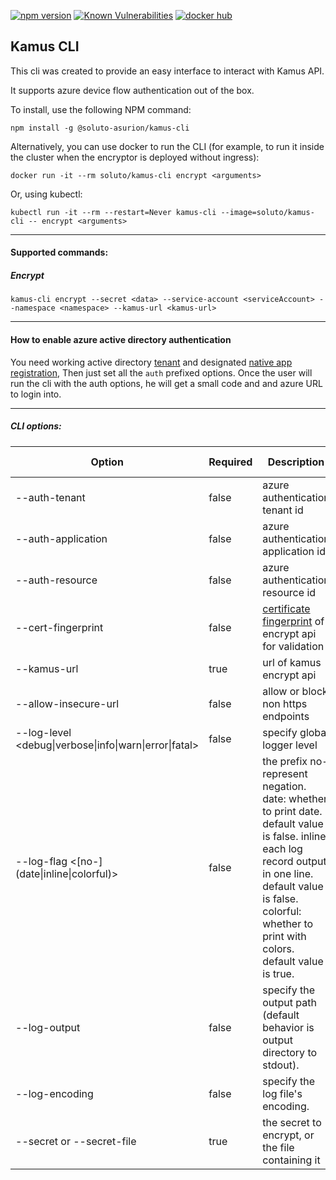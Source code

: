 [![npm version](https://badge.fury.io/js/%40soluto-asurion%2Fkamus-cli.svg)](https://badge.fury.io/js/%40soluto-asurion%2Fkamus-cli)
[![Known Vulnerabilities](https://snyk.io/test/github/soluto/kamus/badge.svg?targetFile=cli/package.json)](https://snyk.io/test/github/soluto/kamus) [![docker hub](https://images.microbadger.com/badges/image/soluto/kamus-cli.svg)](https://hub.docker.com/r/soluto/kamus-cli "Get your own image badge on microbadger.com")

## Kamus CLI

This cli was created to provide an easy interface to interact with Kamus API.

It supports azure device flow authentication out of the box.

To install, use the following NPM command:
```
npm install -g @soluto-asurion/kamus-cli
```
Alternatively, you can use docker to run the CLI (for example, to run it inside the cluster when the encryptor is deployed without ingress):
```
docker run -it --rm soluto/kamus-cli encrypt <arguments>
```
Or, using kubectl:
```
kubectl run -it --rm --restart=Never kamus-cli --image=soluto/kamus-cli -- encrypt <arguments>
```
---

#### Supported commands:

##### Encrypt
`kamus-cli encrypt --secret <data> --service-account <serviceAccount> --namespace <namespace> --kamus-url <kamus-url> `

---
#### How to enable azure active directory authentication
You need working active directory [tenant](https://docs.microsoft.com/en-us/azure/active-directory/develop/quickstart-create-new-tenant) and designated [native app registration](https://docs.microsoft.com/en-us/azure/active-directory/develop/quickstart-v2-register-an-app), Then just set all the `auth` prefixed options.
Once the user will run the cli with the auth options, he will get a small code and and azure URL to login into.

---
##### CLI options:

| Option                | Required       |  Description                                     | Default Value |
| -------------------   | ------------   |  ----------------------------------------------- | ------------- |
| --auth-tenant         |   false        |  azure authentication tenant id                  |               |
| --auth-application    |   false        |  azure authentication application id             |               |
| --auth-resource       |   false        |  azure authentication resource id                |               |
| --cert-fingerprint    |   false        |  [certificate fingerprint](http://hassansin.github.io/certificate-pinning-in-nodejs) of encrypt api for validation       |               |
| --kamus-url           |   true         |  url of kamus encrypt    api                     |               |
| --allow-insecure-url  |   false        |  allow or block non https endpoints              | false         |
| --log-level <debug&#124;verbose&#124;info&#124;warn&#124;error&#124;fatal> | false | specify global logger level |
| --log-flag <\[no-\](date&#124;inline&#124;colorful)> | false | the prefix no- represent negation. date: whether to print date. default value is false. inline: each log record output in one line. default value is false. colorful: whether to print with colors. default value is true. 
| --log-output <filepath> | false |  specify the output path (default behavior is output directory to stdout).
| --log-encoding <encoding> | false | specify the log file's encoding.
| --secret or --secret-file         |   true        |  the secret to encrypt, or the file containing it                  |               |